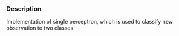 <h3>Description</h3>
Implementation of single perceptron, which is used to classify new observation to two classes.
